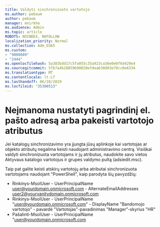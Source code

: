 ```yaml
---
title: Valdyti sinchronizuoto vartotojo
ms.author: pebaum
author: pebaum
manager: mnirkhe
ms.audience: Admin
ms.topic: article
ROBOTS: NOINDEX, NOFOLLOW
localization_priority: Normal
ms.collection: Adm_O365
ms.custom:
- "9000609"
- "2444"
ms.openlocfilehash: 5a383bdd17c5fa055c35a923ca36e0e0f6d429e4
ms.sourcegitcommit: 5fb7a4b28859690020efdea630d03e70cc0e6334
ms.translationtype: MT
ms.contentlocale: lt-LT
ms.lasthandoff: 06/28/2019
ms.locfileid: "35380513"
---
```

# <a name="unable-to-set-primary-email-address-or-change-user-attributes"></a>Neįmanoma nustatyti pagrindinį el. pašto adresą arba pakeisti vartotojo atributus

Jei katalogų sinchronizavimo yra įjungta jūsų aplinkoje kai vartotojas ar objekto atributų negalima keisti naudojant administravimo centrą.
Visiškai valdyti sinchronizuota vartotojams ir jų atributus, naudokite savo vietos Aktyvaus katalogo vartotojus ir grupes valdymo pultą (adsiedit.msc).  

Taip pat galite keisti atskirų vartotojų arba atributai sinchronizuota vartotojams naudojant "PowerShell", kaip parodyta šių pavyzdžių: 
- Rinkinys-MsolUser - UserPrincipalName user@yourdomain.onmicrosoft.com - AlternateEmailAddresses user2@yourvanitydomain.onmicrosoft.com
- Rinkinys-MsolUser - UserPrincipalName "user@yourdomain.onmicrosoft.com" - DisplayName "Bandomojo vartotojo" - pavardė "Vartotojas"-pavadinimas "Manager"-skyrius "HR"
- Pašalinti-MsolUser - UserPrincipalName "user@yourdomain.onmicrosoft.com
